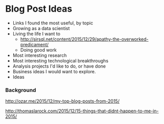 # Blog Post Ideas

* Links I found the most useful, by topic
* Growing as a data scientist
* Living the life I want to
	* http://sirsql.net/content/2015/12/29/apathy-the-overworked-predicament/
	* Doing good work
* Most interesting research
* Most interesting technological breakthroughs
* Analysis projects I'd like to do, or have done
* Business ideas I would want to explore. 
* Ideas

### Background

http://ozar.me/2015/12/my-top-blog-posts-from-2015/

http://thomaslarock.com/2015/12/15-things-that-didnt-happen-to-me-in-2015/